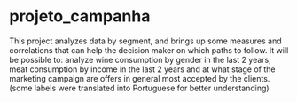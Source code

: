 # projeto_campanha
This project analyzes data by segment, and brings up some measures and 
correlations that can help the decision maker on which paths to follow.
It will be possible to: analyze wine consumption by gender in the last 2 years;
meat consumption by income in the last 2 years and at what stage of the marketing 
campaign are offers in general most accepted by the clients.
(some labels were translated into Portuguese for better understanding)
